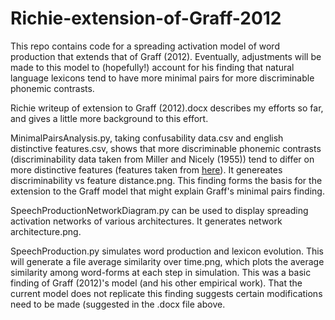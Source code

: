 Richie-extension-of-Graff-2012
==============================

This repo contains code for a spreading activation model of word production that extends that of Graff (2012). Eventually, adjustments will be made to this model to (hopefully!) account for his finding that natural language lexicons tend to have more minimal pairs for more discriminable phonemic contrasts.

Richie writeup of extension to Graff (2012).docx describes my efforts so far, and gives a little more background to this effort.

MinimalPairsAnalysis.py, taking confusability data.csv and english distinctive features.csv, shows that more discriminable phonemic contrasts (discriminability data taken from Miller and Nicely (1955)) tend to differ on more distinctive features (features taken from [here](http://clas.mq.edu.au/speech/phonetics/phonology/features/)). It genereates discriminability vs feature distance.png. This finding forms the basis for the extension to the Graff model that might explain Graff's minimal pairs finding.

SpeechProductionNetworkDiagram.py can be used to display spreading activation networks of various architectures. It generates network architecture.png.

SpeechProduction.py simulates word production and lexicon evolution. This will generate a file average similarity over time.png, which plots the average similarity among word-forms at each step in simulation. This was a basic finding of Graff (2012)'s model (and his other empirical work). That the current model does not replicate this finding suggests certain modifications need to be made (suggested in the .docx file above.
